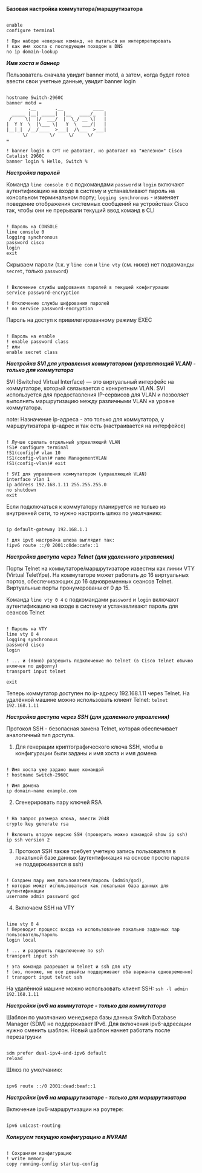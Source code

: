 **Базовая настройка коммутатора/маршрутизатора**

```

enable
configure terminal

! При наборе неверных команд, не пытаться их интерпретировать
! как имя хоста с последующим походом в DNS
no ip domain-lookup

```

***Имя хоста и баннер***

Пользователь сначала увидит banner motd, а затем, когда будет готов ввести свои учетные данные, увидит banner login

```

hostname Switch-2960C
banner motd = 
        .__       .__           ____ 
  _____ |__| _____|  |__   ____/_   |
 /     \|  |/  ___/  |  \_/ __ \|   |
|  Y Y  \  |\___ \|   Y  \  ___/|   |
|__|_|  /__/____  >___|  /\___  >___|
      \/        \/     \/     \/     
=

! banner login в CPT не работает, но работает на "железном" Cisco Catalist 2960C
banner login % Hello, Switch %

```

***Настройка паролей***

Команда `line console 0` с подкомандами `password` и `login` включают аутентификацию на входе в систему и устанавливают пароль на консольном терминальном порту;
`logging synchronous` - изменяет поведение отображения системных сообщений на устройствах Cisco так, чтобы они не прерывали текущий ввод команд в CLI

```

! Пароль на CONSOLE
line console 0
logging synchronous
password cisco
login
exit

```

Скрываем пароли (т.к. у `line con` и `line vty` (см. ниже) нет подкоманды `secret`, только `password`)

```

! Включение службы шифрования паролей в текущей конфигурации
service password-encryption

! Отключение службы шифрования паролей
! no service password-encryption

```

Пароль на доступ к привилегированному режиму EXEC

```

! Пароль на enable
! enable password class
! или
enable secret class

```

***Настройка SVI для управления коммутатором (управляющий VLAN) - только для коммутатора***

SVI (Switched Virtual Interface) — это виртуальный интерфейс на коммутаторе, который связывается с конкретным VLAN. SVI используется для предоставления IP-сервисов для VLAN и позволяет выполнять маршрутизацию между различными VLAN на уровне коммутатора.

note: Назначение ip-адреса - это только для коммутатора, у маршрутизатора ip-адрес и так есть (настраивается на интерфейсе)

```

! Лучше сделать отдельный управляющий VLAN
!S1# configure terminal
!S1(config)# vlan 10
!S1(config-vlan)# name ManagementVLAN
!S1(config-vlan)# exit

! SVI для управления коммутатором (управляющий VLAN)
interface vlan 1
ip address 192.168.1.11 255.255.255.0
no shutdown
exit

```

Если подключаться к коммутатору планируется не только из внутренней сети, то нужно настроить шлюз по умолчанию:

```

ip default-gateway 192.168.1.1

! для ipv6 настройка шлюза выглядит так:
!ipv6 route ::/0 2001:c0de:cafe::1

```

***Настройка доступа через Telnet (для удаленного управления)***

Порты Telnet на коммутаторе/маршрутизаторе известны как линии VTY (Virtual TeletYpe). На коммутаторе может работать до 16 виртуальных портов, обеспечивающих до 16 одновременных сеансов Telnet. Виртуальные порты пронумерованы от 0 до 15.

Команда `line vty 0 4` с подкомандами `password` и `login` включают аутентификацию на входе в систему и устанавливают пароль для сеансов Telnet

```

! Пароль на VTY
line vty 0 4
logging synchronous
password cisco
login

! ... и (явно) разрешить подключение по telnet (в Cisco Telnet обычно включен по дефолту)
transport input telnet

exit

```

Теперь коммутатор доступен по ip-адресу 192.168.1.11 через Telnet. На удалённой машине можно использовать клиент Telnet: `telnet 192.168.1.11`

***Настройка доступа через SSH (для удаленного управления)***

Протокол SSH - безопасная замена Telnet, которая обеспечивает аналогичный тип доступа.

1. Для генерации криптографического ключа SSH, чтобы в конфигурации были заданы и имя хоста и имя домена

```

! Имя хоста уже задано выше командой
! hostname Switch-2960C

! Имя домена
ip domain-name example.com

```

2. Сгенерировать пару ключей RSA

```

! На запрос размера ключа, ввести 2048
crypto key generate rsa

! Включить вторую версию SSH (проверить можно командой show ip ssh)
ip ssh version 2

```

3. Протокол SSH также требует учетную запись пользователя в локальной базе данных (аутентификация на основе просто пароля не поддерживается в ssh)

```

! Создаем пару имя_пользователя/пароль (admin/god),
! которая может использоваться как локальная база данных для аутентификации
username admin password god

```

4. Включаем SSH на VTY

```

line vty 0 4
! Переводит процесс входа на использование локально заданных пар пользователь/пароль
login local

! ... и разрешить подключение по ssh
transport input ssh

! эта команда разрешает и telnet и ssh для vty
! (но, похоже, не все девайсы поддерживают оба варианта одновременно)
! transport input telnet ssh

```

На удалённой машине можно использовать клиент SSH: `ssh -l admin  192.168.1.11`

***Настройки ipv6 на коммутаторе - только для коммутатора***

Шаблон по умолчанию менеджера базы данных Switch Database Manager (SDM) не поддерживает IPv6. Для включения ipv6-адресации нужно сменить шаблон. Новый шаблон начнет работать после перезагрузки

```

sdm prefer dual-ipv4-and-ipv6 default
reload

```

Шлюз по умолчанию:

```

ipv6 route ::/0 2001:dead:beaf::1

```

***Настройки ipv6 на маршрутизаторе - только для маршрутизатора***

Включение ipv6-маршрутизации на роутере:

```

ipv6 unicast-routing

```

***Копируем текущую конфигурацию в NVRAM***

```

! Сохраняем конфигурацию
! write memory
copy running-config startup-config

```